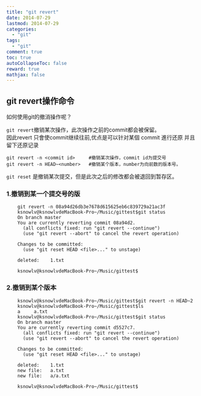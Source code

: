 ```yaml
---
title: "git revert"
date: 2014-07-29
lastmod: 2014-07-29
categories:
  - "git"
tags:
  - "git"
comment: true
toc: true
autoCollapseToc: false
reward: true
mathjax: false
---
```



## git revert操作命令

如何使用git的撤消操作呢？


 `git revert`撤销某次操作，此次操作之前的commit都会被保留。    
因此revert 只會使commit继续往前,优点是可以针对某個 commit 進行还原 并且留下还原记录

    git revert -n <commit id>     #撤销某次操作，commit id为提交号
    git revert -n HEAD~<number>   #撤销某个版本，number为向前数的版本号。 
    
    
 `git reset` 是撤销某次提交，但是此次之后的修改都会被退回到暂存区。
### 1.撤销到某一个提交号的版
```terminal
    git revert -n 08a94d26db3e7678d615625eb6c839729a21ac3f
    ksnowlv@ksnowlvdeMacBook-Pro~/Music/gittest$git status
    On branch master
    You are currently reverting commit 08a94d2.
      (all conflicts fixed: run "git revert --continue")
      (use "git revert --abort" to cancel the revert operation)

    Changes to be committed:
      (use "git reset HEAD <file>..." to unstage)

	deleted:    1.txt

    ksnowlv@ksnowlvdeMacBook-Pro~/Music/gittest$
```
### 2.撤销到某个版本

```terminal
    ksnowlv@ksnowlvdeMacBook-Pro~/Music/gittest$git revert -n HEAD~2
    ksnowlv@ksnowlvdeMacBook-Pro~/Music/gittest$ls
    a     a.txt
    ksnowlv@ksnowlvdeMacBook-Pro~/Music/gittest$git status
    On branch master
    You are currently reverting commit d5527c7.
      (all conflicts fixed: run "git revert --continue")
      (use "git revert --abort" to cancel the revert operation)

    Changes to be committed:
      (use "git reset HEAD <file>..." to unstage)

	deleted:    1.txt
	new file:   a.txt
	new file:   a/a.txt

    ksnowlv@ksnowlvdeMacBook-Pro~/Music/gittest$

```